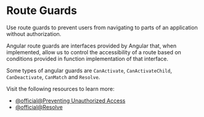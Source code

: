 # Route Guards

Use route guards to prevent users from navigating to parts of an application without authorization.

Angular route guards are interfaces provided by Angular that, when implemented, allow us 
to control the accessibility of a route based on conditions provided in function implementation of that interface.

Some types of angular guards are `CanActivate`, `CanActivateChild`, `CanDeactivate`, `CanMatch` and `Resolve`.

Visit the following resources to learn more:

- [@official@Preventing Unauthorized Access](https://angular.dev/guide/routing/common-router-tasks#preventing-unauthorized-access)
- [@official@Resolve](https://angular.dev/api/router/Resolve)
